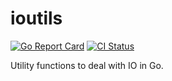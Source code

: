 # ioutils

[![Go Report Card](https://goreportcard.com/badge/github.com/pasdam/go-io-utils)](https://goreportcard.com/report/github.com/pasdam/go-io-utils)
[![CI Status](https://github.com/pasdam/go-io-utils/workflows/Continuous%20integration/badge.svg)](https://github.com/pasdam/go-io-utils/actions)

Utility functions to deal with IO in Go.
